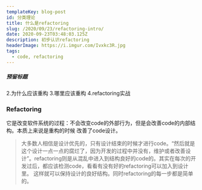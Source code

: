 ```yaml
---
templateKey: blog-post
id: 分类理论
title: 什么是refactoring
slug: /2020/09/23/refactoring-intro/
date: 2020-09-23T03:48:03.125Z
description: 初步认识refactoring
headerImage: https://i.imgur.com/Ivxkc3R.jpg
tags:
  - code, refactoring
---
```

##### 预留标题
2.为什么应该重构
3.哪里应该重构
4.refactoring实战

### Refactoring
它是改变软件系统的过程：不会改变code的外部行为，但是会改善code的内部结构。本质上来说是重构的时候
改善了code设计。

> 大多数人相信是设计优先的，只有设计结束的时候才进行code。“然后就是这个设计一点一点的腐烂了，因为开发的过程中并没有，维护或者改善设计”。refactoring则是从混乱中进入到结构良好的code的。其实在每次的开发过后，都应该检测code，看看有没有好的refactoring可以加入到设计里。
这样就可以保持设计的良好结构。同时refactoring的每一步都是简单的。





